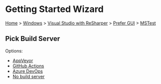 # Getting Started Wizard

[Home](/docs/wiz/readme.md) > [Windows](Windows.md) > [Visual Studio with ReSharper](Windows_VisualStudioWithReSharper.md) > [Prefer GUI](Windows_VisualStudioWithReSharper_Gui.md) > [MSTest](Windows_VisualStudioWithReSharper_Gui_MSTest.md)

## Pick Build Server

Options:
 * [AppVeyor](Windows_VisualStudioWithReSharper_Gui_MSTest_AppVeyor.md)
 * [GitHub Actions](Windows_VisualStudioWithReSharper_Gui_MSTest_GitHubActions.md)
 * [Azure DevOps](Windows_VisualStudioWithReSharper_Gui_MSTest_AzureDevOps.md)
 * [No build server](Windows_VisualStudioWithReSharper_Gui_MSTest_None.md)
